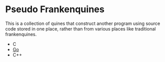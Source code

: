 # Pseudo Frankenquines

This is a collection of quines that construct another program using
source code stored in one place, rather than from various places like
traditional frankenquines.

* C
* [Go](go)
* C++
